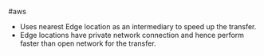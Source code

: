 #aws 

* Uses nearest Edge location as an intermediary to speed up the transfer.
* Edge locations have private network connection and hence perform faster than open network for the transfer.